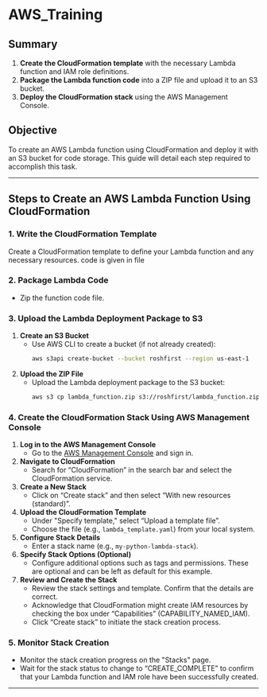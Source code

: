 # AWS_Training
## Summary
1. **Create the CloudFormation template** with the necessary Lambda function and IAM role definitions.
2. **Package the Lambda function code** into a ZIP file and upload it to an S3 bucket.
3. **Deploy the CloudFormation stack** using the AWS Management Console.

## Objective
To create an AWS Lambda function using CloudFormation and deploy it with an S3 bucket for code storage. This guide will detail each step required to accomplish this task.

---

## Steps to Create an AWS Lambda Function Using CloudFormation

### 1. Write the CloudFormation Template
Create a CloudFormation template to define your Lambda function and any necessary resources. code is given in file 

### 2. Package Lambda Code
- Zip the function code file.

### 3. Upload the Lambda Deployment Package to S3
1. **Create an S3 Bucket**
   - Use AWS CLI to create a bucket (if not already created):
     ```bash
     aws s3api create-bucket --bucket roshfirst --region us-east-1
     ```
2. **Upload the ZIP File**
   - Upload the Lambda deployment package to the S3 bucket:
     ```bash
     aws s3 cp lambda_function.zip s3://roshfirst/lambda_function.zip
     ```

### 4. Create the CloudFormation Stack Using AWS Management Console
1. **Log in to the AWS Management Console**
   - Go to the [AWS Management Console](https://aws.amazon.com/console/) and sign in.
2. **Navigate to CloudFormation**
   - Search for “CloudFormation” in the search bar and select the CloudFormation service.
3. **Create a New Stack**
   - Click on “Create stack” and then select “With new resources (standard)”.
4. **Upload the CloudFormation Template**
   - Under "Specify template," select “Upload a template file”.
   - Choose the file (e.g., `lambda_template.yaml`) from your local system.
5. **Configure Stack Details**
   - Enter a stack name (e.g., `my-python-lambda-stack`).
6. **Specify Stack Options (Optional)**
   - Configure additional options such as tags and permissions. These are optional and can be left as default for this example.
7. **Review and Create the Stack**
   - Review the stack settings and template. Confirm that the details are correct.
   - Acknowledge that CloudFormation might create IAM resources by checking the box under “Capabilities” (CAPABILITY_NAMED_IAM).
   - Click “Create stack” to initiate the stack creation process.

### 5. Monitor Stack Creation
- Monitor the stack creation progress on the "Stacks" page.
- Wait for the stack status to change to “CREATE_COMPLETE” to confirm that your Lambda function and IAM role have been successfully created.

---

